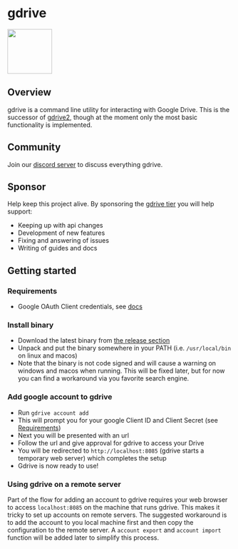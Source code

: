 # gdrive
<img src="https://user-images.githubusercontent.com/720405/210108089-32b7a259-b384-49c3-a2d3-fe07a42791e2.png" width="100">

## Overview
gdrive is a command line utility for interacting with Google Drive. This is the successor of [gdrive2](https://github.com/prasmussen/gdrive), though at the moment only the most basic functionality is implemented.

## Community
Join our [discord server](https://discord.gg/zPcdFUqKeQ) to discuss everything gdrive.

## Sponsor
Help keep this project alive. By sponsoring the [gdrive tier](https://github.com/sponsors/prasmussen)
you will help support:
* Keeping up with api changes
* Development of new features
* Fixing and answering of issues
* Writing of guides and docs

## Getting started

### Requirements
* Google OAuth Client credentials, see [docs](/docs/create_google_api_credentials.md)

### Install binary
* Download the latest binary from [the release section](https://github.com/glotlabs/gdrive/releases)
* Unpack and put the binary somewhere in your PATH (i.e. `/usr/local/bin` on linux and macos)
* Note that the binary is not code signed and will cause a warning on windows and macos when running. This will be fixed later, but for now you can find a workaround via you favorite search engine.

### Add google account to gdrive
* Run `gdrive account add`
* This will prompt you for your google Client ID and Client Secret (see [Requirements](#requirements))
* Next you will be presented with an url
* Follow the url and give approval for gdrive to access your Drive
* You will be redirected to `http://localhost:8085` (gdrive starts a temporary web server) which completes the setup
* Gdrive is now ready to use!


### Using gdrive on a remote server
Part of the flow for adding an account to gdrive requires your web browser to access `localhost:8085` on the machine that runs gdrive.
This makes it tricky to set up accounts on remote servers. The suggested workaround is to add the account to you local machine first
and then copy the configuration to the remote server. A `account export` and `account import` function will be added later
to simplify this process.
